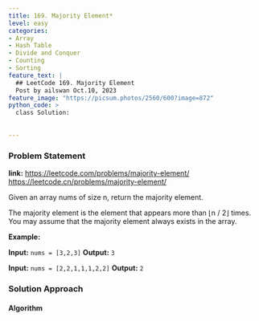 ```yaml
---
title: 169. Majority Element*
level: easy
categories:
- Array
- Hash Table
- Divide and Conquer
- Counting
- Sorting
feature_text: |
  ## LeetCode 169. Majority Element
  Post by ailswan Oct.10, 2023
feature_image: "https://picsum.photos/2560/600?image=872"
python_code: >
  class Solution:
        
   
---
```


### Problem Statement
**link:**
https://leetcode.com/problems/majority-element/
https://leetcode.cn/problems/majority-element/
 
Given an array nums of size n, return the majority element.

The majority element is the element that appears more than ⌊n / 2⌋ times. You may assume that the majority element always exists in the array.


**Example:**

**Input:** `nums = [3,2,3]`
**Output:** `3`
 
**Input:** `nums = [2,2,1,1,1,2,2]`
**Output:** `2`
 

### Solution Approach
 
#### Algorithm
 